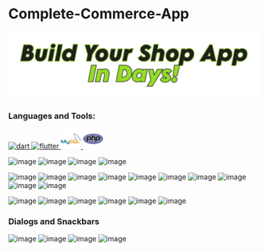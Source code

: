 # Complete-Commerce-App

<p align="center">
  <img src="commplete_commerce_app/images/Build-Your-Shop-App-In-Days.png" alt="Build you shop app in days" style="width: 900px; height: auto;">
</p>

<h3 align="left">Languages and Tools:</h3>
<p align="left"> 
  <a href="https://dart.dev" target="_blank" rel="noreferrer"> 
    <img src="https://www.vectorlogo.zone/logos/dartlang/dartlang-icon.svg" alt="dart" width="40" height="40"/> 
  </a>
  <a href="https://flutter.dev" target="_blank" rel="noreferrer"> 
    <img src="https://www.vectorlogo.zone/logos/flutterio/flutterio-icon.svg" alt="flutter" width="40" height="40"/> 
  </a> 
  <a href="https://www.mysql.com/" target="_blank" rel="noreferrer"> 
      <img src="https://raw.githubusercontent.com/devicons/devicon/master/icons/mysql/mysql-original-wordmark.svg" alt="mysql" width="40" height="40"/> </a> 
  <a href="https://www.php.net" target="_blank" rel="noreferrer"> 
      <img src="https://raw.githubusercontent.com/devicons/devicon/master/icons/php/php-original.svg" alt="php" width="40" height="40"/> 
  </a> 
</p>

![image](https://github.com/AbdelrhmanAmer/Complete-Commerce-App/assets/93345509/ee8f7cc5-a22c-427a-bf1b-5d5880925f25) <!-- Language -->
![image](https://github.com/AbdelrhmanAmer/Complete-Commerce-App/assets/93345509/5fe5b5cc-4118-4240-b7f9-85575ad6d742) <!-- Onboarding 1 -->
![image](https://github.com/AbdelrhmanAmer/Complete-Commerce-App/assets/93345509/74627f05-65f0-4730-b6d3-65b3fd3f52c2) <!-- Onboarding 2 -->
![image](https://github.com/AbdelrhmanAmer/Complete-Commerce-App/assets/93345509/8db8dda0-01fc-4d4d-95e6-9bf9cca98814) <!-- Onboarding 3 -->

![image](https://github.com/user-attachments/assets/710ca221-68d6-44c9-a65f-c9af63117abf) <!-- Sign In -->
![image](https://github.com/user-attachments/assets/2f39a0ff-e207-401e-bf56-e8a3f78ac323) <!-- Dark Sign In --> 
![image](https://github.com/user-attachments/assets/aae1b706-5fb3-4be8-a3cb-bc882172a435) <!-- Forgot Password -->
![image](https://github.com/user-attachments/assets/f4a537e8-dd4e-43c0-b126-35d64fcc43b8) <!-- Dark Forgot Password --> 
![image](https://github.com/user-attachments/assets/3817f7a2-0966-47a8-a973-d581f2de37da) <!-- OTP -->
![image](https://github.com/user-attachments/assets/a67b55ca-79c5-46c0-a6f3-8a55b3f19e7e) <!-- Dark OTP -->
![image](https://github.com/user-attachments/assets/692c3283-bd10-436f-b5b6-b5a0eb153e6a) <!-- Reset Password --> 
![image](https://github.com/user-attachments/assets/c6e5abdd-e56f-4f80-8b6d-f4ec8f5362f8) <!-- Dark Reset Password -->
![image](https://github.com/user-attachments/assets/ac93006b-6a0a-40d4-b78e-82391600cdee) <!-- Successful Reset Password -->
![image](https://github.com/user-attachments/assets/508d65fb-1ea3-4cd0-9d47-68b1cec55470) <!-- Dark Successful Reset Password -->


![image](https://github.com/user-attachments/assets/0959a469-50b5-468a-844f-ca005f240311) <!-- Sign Up --> 
![image](https://github.com/user-attachments/assets/10758e6a-df37-4d40-8fb9-d224d7849f2a) <!-- Dark Sign Up -->
![image](https://github.com/user-attachments/assets/db17e454-3587-44cc-92e2-e5f9954ab120) <!-- OTP Sign Up -->
![image](https://github.com/user-attachments/assets/2cff4ac1-8ce0-4e04-a607-bc3f31fcd7d5) <!-- Dark OTP Sign Up -->
![image](https://github.com/user-attachments/assets/85726102-866a-4220-8a3d-9ac06499cc8c) <!-- Successful Sign Up --> 
![image](https://github.com/user-attachments/assets/61bc5f08-1c5b-4b02-8a53-de74ce3a9cb1) <!-- Dark Successful Sign Up -->

### Dialogs and Snackbars
![image](https://github.com/user-attachments/assets/aa21d061-99ed-4296-be69-29988d40951d) <!-- Exists Error -->
![image](https://github.com/user-attachments/assets/067f5837-8610-461d-a785-f8837862c1f0) <!-- No Interent Error -->
![image](https://github.com/user-attachments/assets/cf455bbd-ef00-475a-9a84-0180fcb791e4) <!-- Error -->
![image](https://github.com/user-attachments/assets/bc0ab35d-8dc0-4243-9732-4f12ad050743) <!-- Email Error --> 











